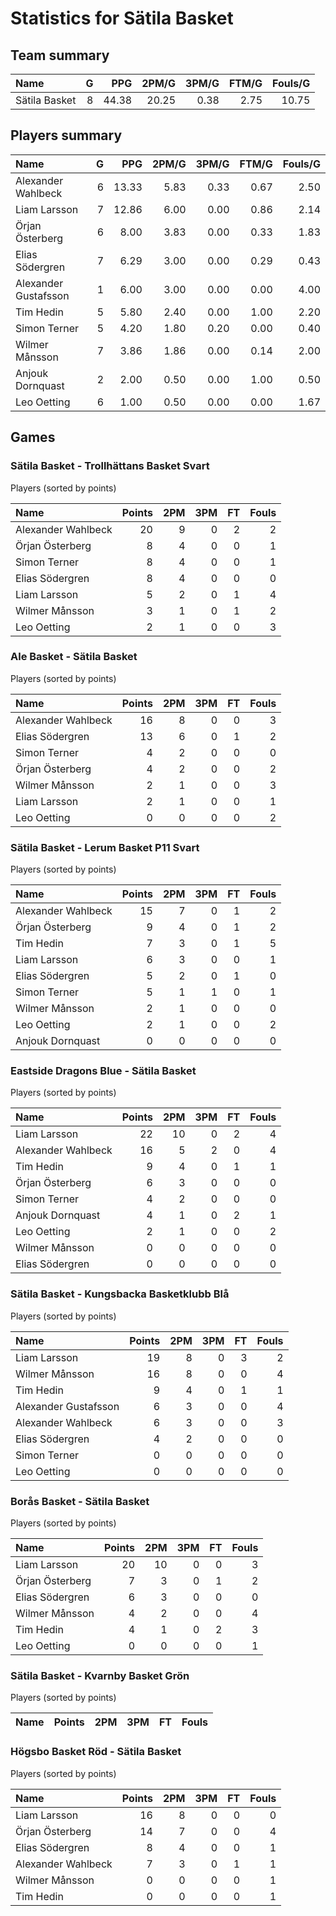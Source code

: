 # Statistics for Sätila Basket

## Team summary

| Name | G | PPG | 2PM/G | 3PM/G | FTM/G | Fouls/G |
|:-----|--:|----:|------:|------:|------:|--------:|
| Sätila Basket | 8 | 44.38 | 20.25 | 0.38 | 2.75 | 10.75 |

## Players summary

| Name | G | PPG | 2PM/G | 3PM/G | FTM/G | Fouls/G |
|:-----|--:|----:|------:|------:|------:|--------:|
| Alexander Wahlbeck | 6 | 13.33 | 5.83 | 0.33 | 0.67 | 2.50 |
| Liam Larsson | 7 | 12.86 | 6.00 | 0.00 | 0.86 | 2.14 |
| Örjan Österberg | 6 | 8.00 | 3.83 | 0.00 | 0.33 | 1.83 |
| Elias Södergren | 7 | 6.29 | 3.00 | 0.00 | 0.29 | 0.43 |
| Alexander Gustafsson | 1 | 6.00 | 3.00 | 0.00 | 0.00 | 4.00 |
| Tim Hedin | 5 | 5.80 | 2.40 | 0.00 | 1.00 | 2.20 |
| Simon Terner | 5 | 4.20 | 1.80 | 0.20 | 0.00 | 0.40 |
| Wilmer Månsson | 7 | 3.86 | 1.86 | 0.00 | 0.14 | 2.00 |
| Anjouk Dornquast | 2 | 2.00 | 0.50 | 0.00 | 1.00 | 0.50 |
| Leo Oetting | 6 | 1.00 | 0.50 | 0.00 | 0.00 | 1.67 |

## Games

### Sätila Basket - Trollhättans Basket Svart

Players (sorted by points)

| Name | Points | 2PM | 3PM | FT | Fouls |
|:-----|-------:|----:|----:|---:|------:|
| Alexander Wahlbeck | 20 |  9 |  0 |  2 |  2 |
| Örjan Österberg |  8 |  4 |  0 |  0 |  1 |
| Simon Terner |  8 |  4 |  0 |  0 |  1 |
| Elias Södergren |  8 |  4 |  0 |  0 |  0 |
| Liam Larsson |  5 |  2 |  0 |  1 |  4 |
| Wilmer Månsson |  3 |  1 |  0 |  1 |  2 |
| Leo Oetting |  2 |  1 |  0 |  0 |  3 |

### Ale Basket - Sätila Basket

Players (sorted by points)

| Name | Points | 2PM | 3PM | FT | Fouls |
|:-----|-------:|----:|----:|---:|------:|
| Alexander Wahlbeck | 16 |  8 |  0 |  0 |  3 |
| Elias Södergren | 13 |  6 |  0 |  1 |  2 |
| Simon Terner |  4 |  2 |  0 |  0 |  0 |
| Örjan Österberg |  4 |  2 |  0 |  0 |  2 |
| Wilmer Månsson |  2 |  1 |  0 |  0 |  3 |
| Liam Larsson |  2 |  1 |  0 |  0 |  1 |
| Leo Oetting |  0 |  0 |  0 |  0 |  2 |

### Sätila Basket - Lerum Basket P11 Svart

Players (sorted by points)

| Name | Points | 2PM | 3PM | FT | Fouls |
|:-----|-------:|----:|----:|---:|------:|
| Alexander Wahlbeck | 15 |  7 |  0 |  1 |  2 |
| Örjan Österberg |  9 |  4 |  0 |  1 |  2 |
| Tim Hedin |  7 |  3 |  0 |  1 |  5 |
| Liam Larsson |  6 |  3 |  0 |  0 |  1 |
| Elias Södergren |  5 |  2 |  0 |  1 |  0 |
| Simon Terner |  5 |  1 |  1 |  0 |  1 |
| Wilmer Månsson |  2 |  1 |  0 |  0 |  0 |
| Leo Oetting |  2 |  1 |  0 |  0 |  2 |
| Anjouk Dornquast |  0 |  0 |  0 |  0 |  0 |

### Eastside Dragons Blue - Sätila Basket

Players (sorted by points)

| Name | Points | 2PM | 3PM | FT | Fouls |
|:-----|-------:|----:|----:|---:|------:|
| Liam Larsson | 22 | 10 |  0 |  2 |  4 |
| Alexander Wahlbeck | 16 |  5 |  2 |  0 |  4 |
| Tim Hedin |  9 |  4 |  0 |  1 |  1 |
| Örjan Österberg |  6 |  3 |  0 |  0 |  0 |
| Simon Terner |  4 |  2 |  0 |  0 |  0 |
| Anjouk Dornquast |  4 |  1 |  0 |  2 |  1 |
| Leo Oetting |  2 |  1 |  0 |  0 |  2 |
| Wilmer Månsson |  0 |  0 |  0 |  0 |  0 |
| Elias Södergren |  0 |  0 |  0 |  0 |  0 |

### Sätila Basket - Kungsbacka Basketklubb Blå

Players (sorted by points)

| Name | Points | 2PM | 3PM | FT | Fouls |
|:-----|-------:|----:|----:|---:|------:|
| Liam Larsson | 19 |  8 |  0 |  3 |  2 |
| Wilmer Månsson | 16 |  8 |  0 |  0 |  4 |
| Tim Hedin |  9 |  4 |  0 |  1 |  1 |
| Alexander Gustafsson |  6 |  3 |  0 |  0 |  4 |
| Alexander Wahlbeck |  6 |  3 |  0 |  0 |  3 |
| Elias Södergren |  4 |  2 |  0 |  0 |  0 |
| Simon Terner |  0 |  0 |  0 |  0 |  0 |
| Leo Oetting |  0 |  0 |  0 |  0 |  0 |

### Borås Basket - Sätila Basket

Players (sorted by points)

| Name | Points | 2PM | 3PM | FT | Fouls |
|:-----|-------:|----:|----:|---:|------:|
| Liam Larsson | 20 | 10 |  0 |  0 |  3 |
| Örjan Österberg |  7 |  3 |  0 |  1 |  2 |
| Elias Södergren |  6 |  3 |  0 |  0 |  0 |
| Wilmer Månsson |  4 |  2 |  0 |  0 |  4 |
| Tim Hedin |  4 |  1 |  0 |  2 |  3 |
| Leo Oetting |  0 |  0 |  0 |  0 |  1 |

### Sätila Basket - Kvarnby Basket Grön

Players (sorted by points)

| Name | Points | 2PM | 3PM | FT | Fouls |
|:-----|-------:|----:|----:|---:|------:|

### Högsbo Basket Röd - Sätila Basket

Players (sorted by points)

| Name | Points | 2PM | 3PM | FT | Fouls |
|:-----|-------:|----:|----:|---:|------:|
| Liam Larsson | 16 |  8 |  0 |  0 |  0 |
| Örjan Österberg | 14 |  7 |  0 |  0 |  4 |
| Elias Södergren |  8 |  4 |  0 |  0 |  1 |
| Alexander Wahlbeck |  7 |  3 |  0 |  1 |  1 |
| Wilmer Månsson |  0 |  0 |  0 |  0 |  1 |
| Tim Hedin |  0 |  0 |  0 |  0 |  1 |


